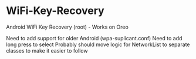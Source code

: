 # WiFi-Key-Recovery
Android WiFi Key Recovery (root) - Works on Oreo 

Need to add support for older Android (wpa-suplicant.conf)
Need to add long press to select
Probably should move logic for NetworkList to separate classes to make it easier to follow
